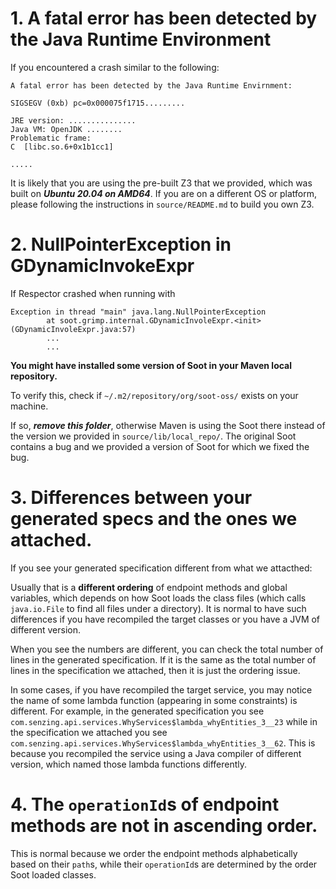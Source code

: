 # 1. A fatal error has been detected by the Java Runtime Environment

If you encountered a crash similar to the following:

```
A fatal error has been detected by the Java Runtime Envirnment:

SIGSEGV (0xb) pc=0x000075f1715.........

JRE version: ...............
Java VM: OpenJDK ........
Problematic frame:
C  [libc.so.6+0x1b1cc1]

.....
```

It is likely that you are using the pre-built Z3 that we provided, which was built on ***Ubuntu 20.04 on AMD64***. If you are on a different OS or platform, please following the instructions in `source/README.md` to build you own Z3.

# 2. NullPointerException in GDynamicInvokeExpr

If Respector crashed when running with

```
Exception in thread "main" java.lang.NullPointerException
        at soot.grimp.internal.GDynamicInvoleExpr.<init>(GDynamicInvoleExpr.java:57)
        ...
        ...
```

**You might have installed some version of Soot in your Maven local repository.**

To verify this, check if `~/.m2/repository/org/soot-oss/` exists on your machine. 

If so, ***remove this folder***, otherwise Maven is using the Soot there instead of the version we provided in `source/lib/local_repo/`. The original Soot contains a bug and we provided a version of Soot for which we fixed the bug. 

# 3. Differences between your generated specs and the ones we attached.

If you see your generated specification different from what we attacthed: 

Usually that is a **different ordering** of endpoint methods and global variables, which depends on how Soot loads the class files (which calls `java.io.File` to find all files under a directory). It is normal to have such differences if you have recompiled the target classes or you have a JVM of different version. 

When you see the numbers are different, you can check the total number of lines in the generated specification. If it is the same as the total number of lines in the specification we attached, then it is just the ordering issue.

In some cases, if you have recompiled the target service, you may notice the name of some lambda function (appearing in some constraints) is different. For example, in the generated specification you see `com.senzing.api.services.WhyServices$lambda_whyEntities_3__23` while in the specification we attached you see `com.senzing.api.services.WhyServices$lambda_whyEntities_3__62`. This is because you recompiled the service using a Java compiler of different version, which named those lambda functions differently.

# 4. The `operationId`s of endpoint methods are not in ascending order.

This is normal because we order the endpoint methods alphabetically based on their `path`s, while their `operationId`s are determined by the order Soot loaded classes.
